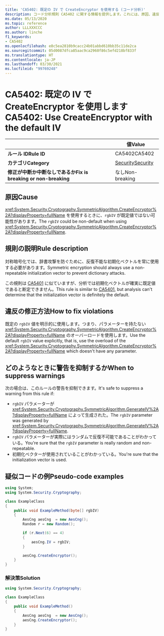```yaml
---
title: 'CA5402: 既定の IV で CreateEncryptor を使用する (コード分析)'
description: コード分析規則 CA5402 に関する情報を提供します。これには、原因、違反の修正方法、およびそれを抑制するタイミングなどが含まれます。
ms.date: 05/13/2020
ms.topic: reference
author: LLLXXXCCC
ms.author: linche
f1_keywords:
- CA5402
ms.openlocfilehash: e8c5ea2810b9cacc24b01abbd610bb35c11de2ca
ms.sourcegitcommit: 05d0087dfca85aac9ca2960f86c5efd218bf833f
ms.translationtype: HT
ms.contentlocale: ja-JP
ms.lasthandoff: 03/30/2021
ms.locfileid: "99769248"
---
```

# <a name="ca5402-use-createencryptor-with-the-default-iv"></a><span data-ttu-id="e6136-103">CA5402: 既定の IV で CreateEncryptor を使用します</span><span class="sxs-lookup"><span data-stu-id="e6136-103">CA5402: Use CreateEncryptor with the default IV</span></span>

| | <span data-ttu-id="e6136-104">値</span><span class="sxs-lookup"><span data-stu-id="e6136-104">Value</span></span> |
|-|-|
| <span data-ttu-id="e6136-105">**ルール ID**</span><span class="sxs-lookup"><span data-stu-id="e6136-105">**Rule ID**</span></span> |<span data-ttu-id="e6136-106">CA5402</span><span class="sxs-lookup"><span data-stu-id="e6136-106">CA5402</span></span>|
| <span data-ttu-id="e6136-107">**カテゴリ**</span><span class="sxs-lookup"><span data-stu-id="e6136-107">**Category**</span></span> |[<span data-ttu-id="e6136-108">Security</span><span class="sxs-lookup"><span data-stu-id="e6136-108">Security</span></span>](security-warnings.md)|
| <span data-ttu-id="e6136-109">**修正が中断か中断なしであるか**</span><span class="sxs-lookup"><span data-stu-id="e6136-109">**Fix is breaking or non-breaking**</span></span> |<span data-ttu-id="e6136-110">なし</span><span class="sxs-lookup"><span data-stu-id="e6136-110">Non-breaking</span></span>|

## <a name="cause"></a><span data-ttu-id="e6136-111">原因</span><span class="sxs-lookup"><span data-stu-id="e6136-111">Cause</span></span>

<span data-ttu-id="e6136-112"><xref:System.Security.Cryptography.SymmetricAlgorithm.CreateEncryptor%2A?displayProperty=fullName> を使用するときに、`rgbIV` が既定値ではない可能性があります。</span><span class="sxs-lookup"><span data-stu-id="e6136-112">The `rgbIV` could be non-default when using <xref:System.Security.Cryptography.SymmetricAlgorithm.CreateEncryptor%2A?displayProperty=fullName>.</span></span>

## <a name="rule-description"></a><span data-ttu-id="e6136-113">規則の説明</span><span class="sxs-lookup"><span data-stu-id="e6136-113">Rule description</span></span>

<span data-ttu-id="e6136-114">対称暗号化では、辞書攻撃を防ぐために、反復不能な初期化ベクトルを常に使用する必要があります。</span><span class="sxs-lookup"><span data-stu-id="e6136-114">Symmetric encryption should always use a non-repeatable initialization vector to prevent dictionary attacks.</span></span>

<span data-ttu-id="e6136-115">この規則は [CA5401](ca5401.md) に似ていますが、分析では初期化ベクトルが確実に既定値であると断定できません。</span><span class="sxs-lookup"><span data-stu-id="e6136-115">This rule is similar to [CA5401](ca5401.md), but analysis can't determine that the initialization vector is definitely the default.</span></span>

## <a name="how-to-fix-violations"></a><span data-ttu-id="e6136-116">違反の修正方法</span><span class="sxs-lookup"><span data-stu-id="e6136-116">How to fix violations</span></span>

<span data-ttu-id="e6136-117">既定の `rgbIV` 値を明示的に使用します。つまり、パラメーターを持たない <xref:System.Security.Cryptography.SymmetricAlgorithm.CreateEncryptor%2A?displayProperty=fullName> のオーバーロードを使用します。</span><span class="sxs-lookup"><span data-stu-id="e6136-117">Use the default `rgbIV` value explicitly, that is, use the overload of the <xref:System.Security.Cryptography.SymmetricAlgorithm.CreateEncryptor%2A?displayProperty=fullName> which doesn't have any parameter.</span></span>

## <a name="when-to-suppress-warnings"></a><span data-ttu-id="e6136-118">どのようなときに警告を抑制するか</span><span class="sxs-lookup"><span data-stu-id="e6136-118">When to suppress warnings</span></span>

<span data-ttu-id="e6136-119">次の場合は、このルールの警告を抑制できます。</span><span class="sxs-lookup"><span data-stu-id="e6136-119">It's safe to suppress a warning from this rule if:</span></span>

- <span data-ttu-id="e6136-120">`rgbIV` パラメーターが <xref:System.Security.Cryptography.SymmetricAlgorithm.GenerateIV%2A?displayProperty=fullName> によって生成された。</span><span class="sxs-lookup"><span data-stu-id="e6136-120">The `rgbIV` parameter was generated by <xref:System.Security.Cryptography.SymmetricAlgorithm.GenerateIV%2A?displayProperty=fullName>.</span></span>
- <span data-ttu-id="e6136-121">`rgbIV` パラメーターが実際にはランダムで反復不可能であることがわかっている。</span><span class="sxs-lookup"><span data-stu-id="e6136-121">You're sure that the `rgbIV` parameter is really random and non-repeatable.</span></span>
- <span data-ttu-id="e6136-122">初期化ベクターが使用されていることがわかっている。</span><span class="sxs-lookup"><span data-stu-id="e6136-122">You're sure that the initialization vector is used.</span></span>

## <a name="pseudo-code-examples"></a><span data-ttu-id="e6136-123">疑似コードの例</span><span class="sxs-lookup"><span data-stu-id="e6136-123">Pseudo-code examples</span></span>

```csharp
using System;
using System.Security.Cryptography;

class ExampleClass
{
    public void ExampleMethod(byte[] rgbIV)
    {
        AesCng aesCng  = new AesCng();
        Random r = new Random();

        if (r.Next(6) == 4)
        {
            aesCng.IV = rgbIV;
        }

        aesCng.CreateEncryptor();
    }
}
```

### <a name="solution"></a><span data-ttu-id="e6136-124">解決策</span><span class="sxs-lookup"><span data-stu-id="e6136-124">Solution</span></span>

```csharp
using System.Security.Cryptography;

class ExampleClass
{
    public void ExampleMethod()
    {
        AesCng aesCng  = new AesCng();
        aesCng.CreateEncryptor();
    }
}
```
